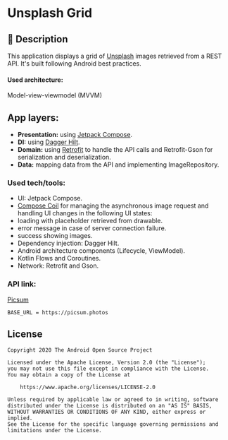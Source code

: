 # Unsplash Grid

## :scroll: Description

This application displays a grid of [Unsplash](https://unsplash.com) images retrieved from a REST API. It's built following Android
best practices.

#### Used architecture:

Model-view-viewmodel (MVVM)

## App layers:

* **Presentation:** using [Jetpack Compose](https://developer.android.com/jetpack/compose).
* **DI:** using [Dagger Hilt](https://dagger.dev/hilt).
* **Domain:** using [Retrofit](https://square.github.io/retrofit) to handle the API calls and Retrofit-Gson for serialization and
  deserialization.
* **Data:** mapping data from the API and implementing ImageRepository.

### Used tech/tools:

* UI: Jetpack Compose.
* [Compose Coil](https://coil-kt.github.io/coil/compose) for managing the asynchronous image request and handling UI changes in the following UI states:
* loading with placeholder retrieved from drawable.
* error message in case of server connection failure.
* success showing images.
* Dependency injection: Dagger Hilt.
* Android architecture components (Lifecycle, ViewModel).
* Kotlin Flows and Coroutines.
* Network: Retrofit and Gson.


### API link:
[Picsum](https://picsum.photos)

``` BASE_URL = https://picsum.photos ```

## License

```
Copyright 2020 The Android Open Source Project

Licensed under the Apache License, Version 2.0 (the "License");
you may not use this file except in compliance with the License.
You may obtain a copy of the License at

    https://www.apache.org/licenses/LICENSE-2.0

Unless required by applicable law or agreed to in writing, software
distributed under the License is distributed on an "AS IS" BASIS,
WITHOUT WARRANTIES OR CONDITIONS OF ANY KIND, either express or implied.
See the License for the specific language governing permissions and
limitations under the License.
```



